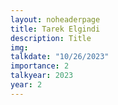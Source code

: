 ```yaml
---
layout: noheaderpage
title: Tarek Elgindi
description: Title
img: 
talkdate: "10/26/2023"
importance: 2
talkyear: 2023
year: 2
---
```



